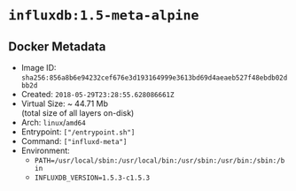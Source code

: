 # `influxdb:1.5-meta-alpine`

## Docker Metadata

- Image ID: `sha256:856a8b6e94232cef676e3d193164999e3613bd69d4aeaeb527f48ebdb02dbb2d`
- Created: `2018-05-29T23:28:55.628086661Z`
- Virtual Size: ~ 44.71 Mb  
  (total size of all layers on-disk)
- Arch: `linux`/`amd64`
- Entrypoint: `["/entrypoint.sh"]`
- Command: `["influxd-meta"]`
- Environment:
  - `PATH=/usr/local/sbin:/usr/local/bin:/usr/sbin:/usr/bin:/sbin:/bin`
  - `INFLUXDB_VERSION=1.5.3-c1.5.3`
